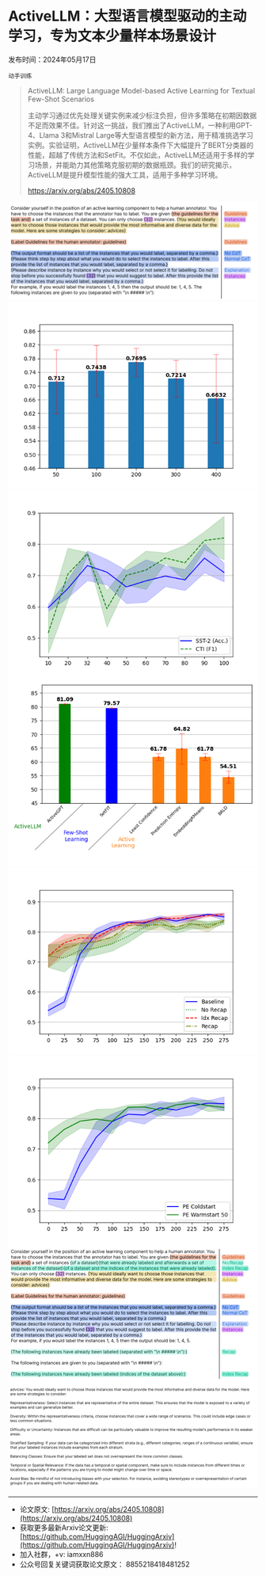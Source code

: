 # ActiveLLM：大型语言模型驱动的主动学习，专为文本少量样本场景设计
发布时间：2024年05月17日

`动手训练`
> ActiveLLM: Large Language Model-based Active Learning for Textual Few-Shot Scenarios
>
> 主动学习通过优先处理关键实例来减少标注负担，但许多策略在初期因数据不足而效果不佳。针对这一挑战，我们推出了ActiveLLM，一种利用GPT-4、Llama 3和Mistral Large等大型语言模型的新方法，用于精准挑选学习实例。实验证明，ActiveLLM在少量样本条件下大幅提升了BERT分类器的性能，超越了传统方法和SetFit。不仅如此，ActiveLLM还适用于多样的学习场景，并能助力其他策略克服初期的数据瓶颈。我们的研究揭示，ActiveLLM是提升模型性能的强大工具，适用于多种学习环境。
>
> https://arxiv.org/abs/2405.10808

![](https://raw.githubusercontent.com/HuggingAGI/HuggingArxiv/main/paper_images/2405.10808/prompt_engineering.png)
![](https://raw.githubusercontent.com/HuggingAGI/HuggingArxiv/main/paper_images/2405.10808/presented_examples.png)
![](https://raw.githubusercontent.com/HuggingAGI/HuggingArxiv/main/paper_images/2405.10808/example_size.png)
![](https://raw.githubusercontent.com/HuggingAGI/HuggingArxiv/main/paper_images/2405.10808/comparisons.png)
![](https://raw.githubusercontent.com/HuggingAGI/HuggingArxiv/main/paper_images/2405.10808/iterated_querying.png)
![](https://raw.githubusercontent.com/HuggingAGI/HuggingArxiv/main/paper_images/2405.10808/coldstart.png)
![](https://raw.githubusercontent.com/HuggingAGI/HuggingArxiv/main/paper_images/2405.10808/prompt_engineering_appendix.png)

<hr />

- 论文原文: [https://arxiv.org/abs/2405.10808](https://arxiv.org/abs/2405.10808)
- 获取更多最新Arxiv论文更新: [https://github.com/HuggingAGI/HuggingArxiv](https://github.com/HuggingAGI/HuggingArxiv)!
- 加入社群，+v: iamxxn886
- 公众号回复关键词获取论文原文： 8855218418481252